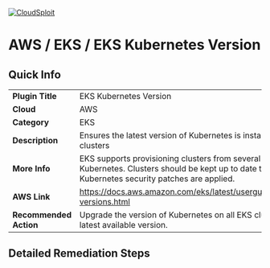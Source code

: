 [![CloudSploit](https://cloudsploit.com/img/logo-new-big-text-100.png "CloudSploit")](https://cloudsploit.com)

# AWS / EKS / EKS Kubernetes Version

## Quick Info

| | |
|-|-|
| **Plugin Title** | EKS Kubernetes Version |
| **Cloud** | AWS |
| **Category** | EKS |
| **Description** | Ensures the latest version of Kubernetes is installed on EKS clusters |
| **More Info** | EKS supports provisioning clusters from several versions of Kubernetes. Clusters should be kept up to date to ensure Kubernetes security patches are applied. |
| **AWS Link** | https://docs.aws.amazon.com/eks/latest/userguide/kubernetes-versions.html |
| **Recommended Action** | Upgrade the version of Kubernetes on all EKS clusters to the latest available version. |

## Detailed Remediation Steps




